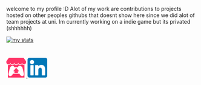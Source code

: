 welcome to my profile :D
Alot of my work are contributions to projects hosted on other peoples githubs that doesnt show here since we did alot of team projects at uni. Im currently working on a indie game but its privated (shhhhhh)

[![my stats](https://github-readme-stats.vercel.app/api?username=mrfab13&theme=synthwave&show_icons=true&custom_title=%20Howdy,%20im%20just%20coding%20away%20😎)](https://github.com/anuraghazra/github-readme-stats)

#
<a href="https://sleep-deficiency-studio.itch.io/" target="_blank"><img src="https://raw.githubusercontent.com/henry9836/henry9836/main/docs/itch-io.png" width="52vh" height="52vh"> </a>
<a href="https://www.linkedin.com/in/vaughan-webb/" target="_blank"><img src="https://raw.githubusercontent.com/henry9836/henry9836/main/docs/linkedin.png" width="52vh" height="52vh"></a>
